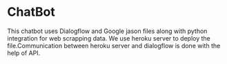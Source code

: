 # ChatBot
This chatbot uses Dialogflow and Google jason files along with python integration for web scrapping data.
We use heroku server to deploy the file.Communication between heroku server and dialogflow is done with the help of API.
